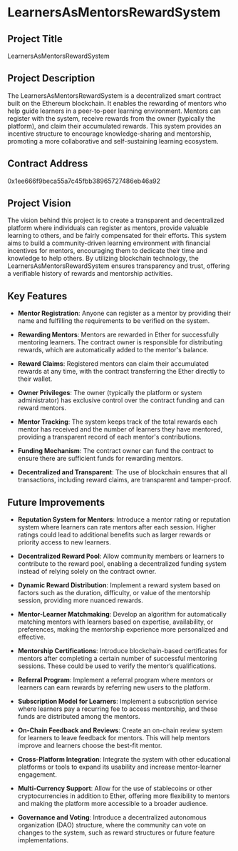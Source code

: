 # LearnersAsMentorsRewardSystem

## Project Title
LearnersAsMentorsRewardSystem

## Project Description
The LearnersAsMentorsRewardSystem is a decentralized smart contract built on the Ethereum blockchain. It enables the rewarding of mentors who help guide learners in a peer-to-peer learning environment. Mentors can register with the system, receive rewards from the owner (typically the platform), and claim their accumulated rewards. This system provides an incentive structure to encourage knowledge-sharing and mentorship, promoting a more collaborative and self-sustaining learning ecosystem.

## Contract Address
0x1ee666f9beca55a7c45fbb38965727486eb46a92

## Project Vision
The vision behind this project is to create a transparent and decentralized platform where individuals can register as mentors, provide valuable learning to others, and be fairly compensated for their efforts. This system aims to build a community-driven learning environment with financial incentives for mentors, encouraging them to dedicate their time and knowledge to help others. By utilizing blockchain technology, the LearnersAsMentorsRewardSystem ensures transparency and trust, offering a verifiable history of rewards and mentorship activities.

## Key Features
- **Mentor Registration**: Anyone can register as a mentor by providing their name and fulfilling the requirements to be verified on the system.
  
- **Rewarding Mentors**: Mentors are rewarded in Ether for successfully mentoring learners. The contract owner is responsible for distributing rewards, which are automatically added to the mentor's balance.

- **Reward Claims**: Registered mentors can claim their accumulated rewards at any time, with the contract transferring the Ether directly to their wallet.

- **Owner Privileges**: The owner (typically the platform or system administrator) has exclusive control over the contract funding and can reward mentors.

- **Mentor Tracking**: The system keeps track of the total rewards each mentor has received and the number of learners they have mentored, providing a transparent record of each mentor's contributions.

- **Funding Mechanism**: The contract owner can fund the contract to ensure there are sufficient funds for rewarding mentors.

- **Decentralized and Transparent**: The use of blockchain ensures that all transactions, including reward claims, are transparent and tamper-proof.

## Future Improvements
- **Reputation System for Mentors**: Introduce a mentor rating or reputation system where learners can rate mentors after each session. Higher ratings could lead to additional benefits such as larger rewards or priority access to new learners.

- **Decentralized Reward Pool**: Allow community members or learners to contribute to the reward pool, enabling a decentralized funding system instead of relying solely on the contract owner.

- **Dynamic Reward Distribution**: Implement a reward system based on factors such as the duration, difficulty, or value of the mentorship session, providing more nuanced rewards.

- **Mentor-Learner Matchmaking**: Develop an algorithm for automatically matching mentors with learners based on expertise, availability, or preferences, making the mentorship experience more personalized and effective.

- **Mentorship Certifications**: Introduce blockchain-based certificates for mentors after completing a certain number of successful mentoring sessions. These could be used to verify the mentor’s qualifications.

- **Referral Program**: Implement a referral program where mentors or learners can earn rewards by referring new users to the platform.

- **Subscription Model for Learners**: Implement a subscription service where learners pay a recurring fee to access mentorship, and these funds are distributed among the mentors.

- **On-Chain Feedback and Reviews**: Create an on-chain review system for learners to leave feedback for mentors. This will help mentors improve and learners choose the best-fit mentor.

- **Cross-Platform Integration**: Integrate the system with other educational platforms or tools to expand its usability and increase mentor-learner engagement.

- **Multi-Currency Support**: Allow for the use of stablecoins or other cryptocurrencies in addition to Ether, offering more flexibility to mentors and making the platform more accessible to a broader audience.

- **Governance and Voting**: Introduce a decentralized autonomous organization (DAO) structure, where the community can vote on changes to the system, such as reward structures or future feature implementations.


